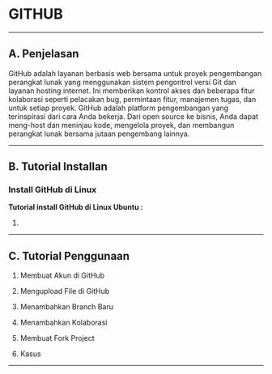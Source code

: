 # **GITHUB**
***

## **A. Penjelasan**
GitHub adalah layanan berbasis web bersama untuk proyek pengembangan perangkat lunak yang menggunakan sistem pengontrol versi Git dan layanan hosting internet. Ini memberikan kontrol akses dan beberapa fitur kolaborasi seperti pelacakan bug, permintaan fitur, manajemen tugas, dan untuk setiap proyek. GitHub adalah platform pengembangan yang terinspirasi dari cara Anda bekerja. Dari open source ke bisnis, Anda dapat meng-host dan meninjau kode, mengelola proyek, dan membangun perangkat lunak bersama jutaan pengembang lainnya.

***

## **B. Tutorial Installan**

### Install GitHub di Linux

**Tutorial install GitHub di Linux Ubuntu :**

1. 



***

## **C. Tutorial Penggunaan** 

1. Membuat Akun di GitHub

2. Mengupload File di GitHub

3. Menambahkan Branch Baru

4. Menambahkan Kolaborasi

5. Membuat Fork Project

6. Kasus
***
